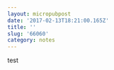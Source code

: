 ```yaml
---
layout: micropubpost
date: '2017-02-13T18:21:00.165Z'
title: ''
slug: '66060'
category: notes
---
```

test
